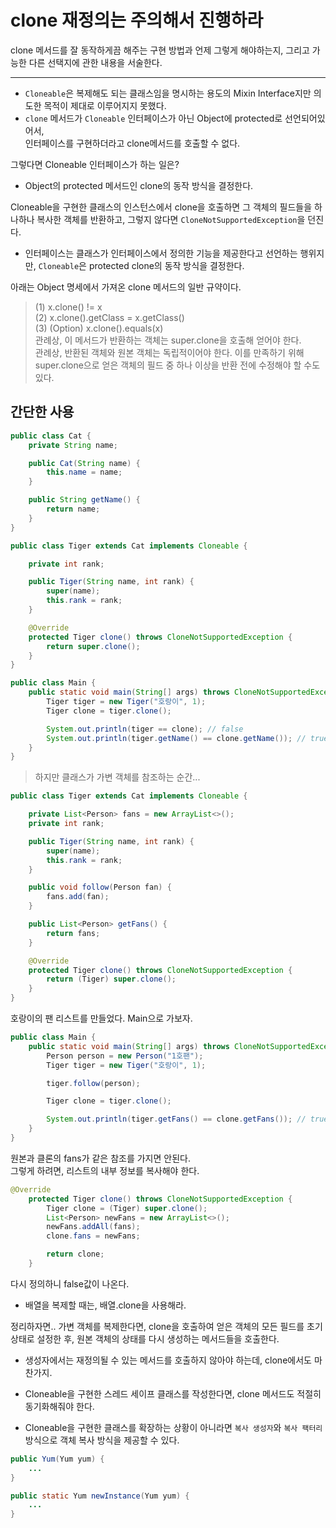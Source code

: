 # clone 재정의는 주의해서 진행하라
clone 메서드를 잘 동작하게끔 해주는 구현 방법과 언제 그렇게 해야하는지, 그리고 가능한 다른 선택지에 관한 내용을 서술한다.
<hr>

* `Cloneable`은 복제해도 되는 클래스임을 명시하는 용도의 Mixin Interface지만 의도한 목적이 제대로 이루어지지 못했다.
* `clone` 메서드가 `Cloneable` 인터페이스가 아닌 Object에 protected로 선언되어있어서, </br> 인터페이스를 구현하더라고 clone메서드를 호출할 수 없다.

그렇다면 Cloneable 인터페이스가 하는 일은?
* Object의 protected 메서드인 clone의 동작 방식을 결정한다.

Cloneable을 구현한 클래스의 인스턴스에서 clone을 호출하면 그 객체의 필드들을 하나하나 복사한 객체를 반환하고, 그렇지 않다면 `CloneNotSupportedException`을 던진다.

* 인터페이스는 클래스가 인터페이스에서 정의한 기능을 제공한다고 선언하는 행위지만, `Cloneable`은 protected clone의 동작 방식을 결정한다.

아래는 Object 명세에서 가져온 clone 메서드의 일반 규약이다.
> (1) x.clone() != x </br>
(2) x.clone().getClass = x.getClass() </br>
(3) (Option) x.clone().equals(x) </br>
관례상, 이 메서드가 반환하는 객체는 super.clone을 호출해 얻어야 한다. </br>
관례상, 반환된 객체와 원본 객체는 독립적이어야 한다. 이를 만족하기 위해 super.clone으로 얻은 객체의 필드 중 하나 이상을 반환 전에 수정해야 할 수도 있다.

## 간단한 사용
```java
public class Cat {
    private String name;

    public Cat(String name) {
        this.name = name;
    }

    public String getName() {
        return name;
    }
}
```

```java
public class Tiger extends Cat implements Cloneable {

    private int rank;

    public Tiger(String name, int rank) {
        super(name);
        this.rank = rank;
    }

    @Override
    protected Tiger clone() throws CloneNotSupportedException {
        return super.clone();
    }
}
```

```java
public class Main {
    public static void main(String[] args) throws CloneNotSupportedException {
        Tiger tiger = new Tiger("호랑이", 1);
        Tiger clone = tiger.clone();

        System.out.println(tiger == clone); // false
        System.out.println(tiger.getName() == clone.getName()); // true
    }
}
```

> 하지만 클래스가 가변 객체를 참조하는 순간...

```java
public class Tiger extends Cat implements Cloneable {

    private List<Person> fans = new ArrayList<>();
    private int rank;

    public Tiger(String name, int rank) {
        super(name);
        this.rank = rank;
    }

    public void follow(Person fan) {
        fans.add(fan);
    }

    public List<Person> getFans() {
        return fans;
    }

    @Override
    protected Tiger clone() throws CloneNotSupportedException {
        return (Tiger) super.clone();
    }
}
```
호랑이의 팬 리스트를 만들었다. Main으로 가보자.

```java
public class Main {
    public static void main(String[] args) throws CloneNotSupportedException {
        Person person = new Person("1호팬");
        Tiger tiger = new Tiger("호랑이", 1);

        tiger.follow(person);

        Tiger clone = tiger.clone();

        System.out.println(tiger.getFans() == clone.getFans()); // true
    }
}
```
원본과 클론의 fans가 같은 참조를 가지면 안된다. 
</br>
그렇게 하려면, 리스트의 내부 정보를 복사해야 한다. 

```java
@Override
    protected Tiger clone() throws CloneNotSupportedException {
        Tiger clone = (Tiger) super.clone();
        List<Person> newFans = new ArrayList<>();
        newFans.addAll(fans);
        clone.fans = newFans;

        return clone;
    }
```
다시 정의하니 false값이 나온다.

* 배열을 복제할 때는, 배열.clone을 사용해라.

정리하자면.. 가변 객체를 복제한다면, clone을 호출하여 얻은 객체의 모든 필드를 초기 상태로 설정한 후, 원본 객체의 상태를 다시 생성하는 메서드들을 호출한다.

* 생성자에서는 재정의될 수 있는 메서드를 호출하지 않아야 하는데, clone에서도 마찬가지.

* Cloneable을 구현한 스레드 세이프 클래스를 작성한다면, clone 메서드도 적절히 동기화해줘야 한다.

* Cloneable을 구현한 클래스를 확장하는 상황이 아니라면 `복사 생성자`와 `복사 팩터리` 방식으로 객체 복사 방식을 제공할 수 있다.

```java
public Yum(Yum yum) {
    ...
}
```

```java
public static Yum newInstance(Yum yum) {
    ...
}
```